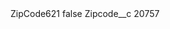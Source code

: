 <?xml version="1.0" encoding="UTF-8"?>
<CustomMetadata xmlns="http://soap.sforce.com/2006/04/metadata" xmlns:xsi="http://www.w3.org/2001/XMLSchema-instance" xmlns:xsd="http://www.w3.org/2001/XMLSchema">
    <label>ZipCode621</label>
    <protected>false</protected>
    <values>
        <field>Zipcode__c</field>
        <value xsi:type="xsd:string">20757</value>
    </values>
</CustomMetadata>
